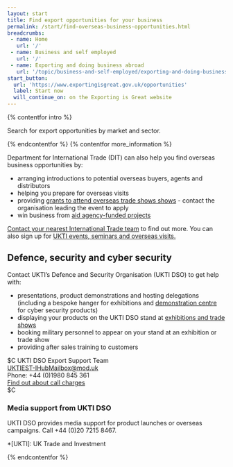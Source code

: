 ```yaml
---
layout: start
title: Find export opportunities for your business
permalink: /start/find-overseas-business-opportunities.html
breadcrumbs:
 - name: Home
   url: '/'
 - name: Business and self employed
   url: '/'
 - name: Exporting and doing business abroad
   url: '/topic/business-and-self-employed/exporting-and-doing-business-abroad.html'
start_button:
  url: 'https://www.exportingisgreat.gov.uk/opportunities'
  label: Start now
  will_continue_on: on the Exporting is Great website
---
```

{% contentfor intro %}

Search for export opportunities by market and sector.

{% endcontentfor %}
{% contentfor more_information %}

Department for International Trade (DIT) can also help you find overseas business opportunities by:

- arranging introductions to potential overseas buyers, agents and distributors
- helping you prepare for overseas visits
- providing [grants to attend overseas trade shows shows](https://www.gov.uk/government/uploads/system/uploads/attachment_data/file/482753/TAP_Programme_2015-16_full_year_03_Dec_2015.xlsx) - contact the organisation leading the event to apply
- win business from [aid agency-funded projects](https://www.gov.uk/guidance/aid-funded-business)


[Contact your nearest International Trade team](https://www.contactus.trade.gov.uk/office-finder) to find out more. 
You can also sign up for [UKTI events, seminars and overseas visits.](https://www.events.ukti.gov.uk)


## Defence, security and cyber security

Contact UKTI’s Defence and Security Organisation (UKTI DSO) to get help with: 

- presentations, product demonstrations and hosting delegations (including a bespoke hanger for exhibitions and [demonstration centre](https://cyberexchange.uk.net/#/cdc) for cyber security products)
- displaying your products on the UKTI DSO stand at [exhibitions and trade shows](https://www.gov.uk/government/publications/defence-and-security-exporting-event-and-exhibition-support)
- booking military personnel to appear on your stand at an exhibition or trade show
- providing after sales training to customers

$C
UKTI DSO Export Support Team<br>
<UKTIEST-IHubMailbox@mod.uk><br>
Phone: +44 (0)1980 845 361<br>
[Find out about call charges](/call-charges)<br>
$C

### Media support from UKTI DSO

UKTI DSO provides media support for product launches or overseas campaigns. Call +44 (0)20 7215 8467.

*[UKTI]: UK Trade and Investment

{% endcontentfor %}
